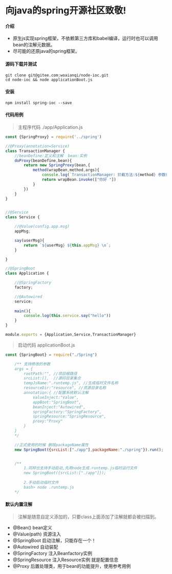 # 向java的spring开源社区致敬!

#### 介绍
- 原生js实现spring框架，不依赖第三方库和babel编译，运行时也可以调用bean的注解元数据。
- 尽可能的还原java的spring框架。


#### 源码下载并测试
```shell
git clone git@gitee.com:woaianqi/node-ioc.git 
cd node-ioc && node applicationBoot.js
```

#### 安装
```shell
npm install spring-ioc --save
```

#### 代码用例
> 主程序代码 ./app/Application.js
```js
const {SpringProxy} = require('../spring')

//@Proxy(annotation=Service)
class TransactionManager {
	//beanDefine:定义和注解  bean:实例
	doProxy(beanDefine,bean){
		return new SpringProxy(bean,{
			method(wrapBean,method,args){
				console.log(`TransactionManager: 拦截方法:${method} 参数替换:[${args} => 你好]`);
				return wrapBean.invoke(["你好 "])
			}
		})
	}
}


//@Service
class Service {

	//@Value(config.app.msg)
	appMsg;

	say(userMsg){
		return `${userMsg} ${this.appMsg} \n`;
	}

}

//@SpringBoot
class Application {

	//@SpringFactory
	factory;

	//@Autowired
	service;
	
	main(){
		console.log(this.service.say("hello"))
	}
}

module.exports = {Application,Service,TransactionManager}
````

> 启动代码 applicationBoot.js
```js
const {SpringBoot} = require("./Spring")

	/** 支持修改的参数
	args = {
		rootPath:"", //项目根路径
		srcList:[],  //源码目录集合
		tempJsName:".runtemp.js", //生成临时文件名称
		resourceDir:"resource", //资源目录名称
		annotation:{ //配置系统默认注解
			valueInject:"Value",
			appBoot:"SpringBoot",
			beanInject:"Autowired",
			springFactory:"SpringFactory",
			springResource:"SpringResource",
			proxy:"Proxy"
		}
	}
	*/

	//正式使用的时候 删除packageName属性
	new SpringBoot({srcList:["./app"],packageName:"./spring"}).run();


	/**
		1.同样也支持手动启动,先用node生成.runtemp.js临时运行文件
		new SpringBoot({srcList:["./app"]});
		
		2.手动启动临时文件
		bash> node .runtemp.js
	*/

```



#### 默认内置注解
> 注解是随意自定义添加的，只要class上面添加了注解就都会被扫描到。
- @Bean(<beanName>) bean定义
- @Value(path) 资源注入
- @SpringBoot 启动注解，只能存在一个！
- @Autowired 自动装配
- @SpringFactory 注入Beanfactory实例
- @SpringResource 注入Resource实例 就是配置信息
- @Proxy 后置处理类，用于bean的功能提升，使用参考用例
